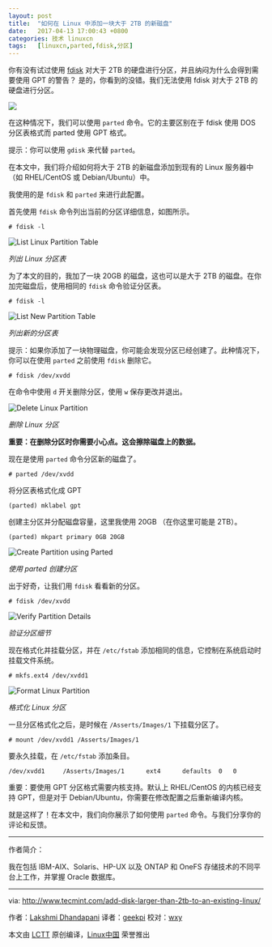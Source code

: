 ```yaml
---
layout: post
title:	"如何在 Linux 中添加一块大于 2TB 的新磁盘"
date:	2017-04-13 17:00:43 +0800 
categories:	技术 linuxcn 
tags:	[linuxcn,parted,fdisk,分区]
---
```



你有没有试过使用 [fdisk](http://www.tecmint.com/fdisk-commands-to-manage-linux-disk-partitions/) 对大于 2TB 的硬盘进行分区，并且纳闷为什么会得到需要使用 GPT 的警告？ 是的，你看到的没错。我们无法使用 fdisk 对大于 2TB 的硬盘进行分区。


![](/Asserts/Images//attachment/album/201704/13/170038s64sca05idd604ad.jpg)


在这种情况下，我们可以使用 `parted` 命令。它的主要区别在于 fdisk 使用 DOS 分区表格式而 parted 使用 GPT 格式。


提示：你可以使用 `gdisk` 来代替 `parted`。


在本文中，我们将介绍如何将大于 2TB 的新磁盘添加到现有的 Linux 服务器中（如 RHEL/CentOS 或 Debian/Ubuntu）中。


我使用的是 `fdisk` 和 `parted` 来进行此配置。


首先使用 `fdisk` 命令列出当前的分区详细信息，如图所示。



```
# fdisk -l

```

![List Linux Partition Table](/Asserts/Images//attachment/album/201704/13/170045fk7124k611k6kgaa.png)


*列出 Linux 分区表*


为了本文的目的，我加了一块 20GB 的磁盘，这也可以是大于 2TB 的磁盘。在你加完磁盘后，使用相同的 `fdisk` 命令验证分区表。



```
# fdisk -l

```

![List New Partition Table](/Asserts/Images//attachment/album/201704/13/170045wjyq6tsw8qtgsqyj.png)


*列出新的分区表*


提示：如果你添加了一块物理磁盘，你可能会发现分区已经创建了。此种情况下，你可以在使用 `parted` 之前使用 `fdisk` 删除它。



```
# fdisk /dev/xvdd

```

在命令中使用 `d` 开关删除分区，使用 `w` 保存更改并退出。


![Delete Linux Partition](/Asserts/Images//attachment/album/201704/13/170046x5mwhpwdu84p50mw.png)


*删除 Linux 分区*


**重要：在删除分区时你需要小心点。这会擦除磁盘上的数据。**


现在是使用 `parted` 命令分区新的磁盘了。



```
# parted /dev/xvdd

```

将分区表格式化成 GPT



```
(parted) mklabel gpt

```

创建主分区并分配磁盘容量，这里我使用 20GB （在你这里可能是 2TB）。



```
(parted) mkpart primary 0GB 20GB

```

![Create Partition using Parted](/Asserts/Images//attachment/album/201704/13/170046hwb6vqps88b3yo2q.png)


*使用 parted 创建分区*


出于好奇，让我们用 `fdisk` 看看新的分区。



```
# fdisk /dev/xvdd

```

![Verify Partition Details](/Asserts/Images//attachment/album/201704/13/170046sfisuhstn3qisy3d.png)


*验证分区细节*


现在格式化并挂载分区，并在 `/etc/fstab` 添加相同的信息，它控制在系统启动时挂载文件系统。



```
# mkfs.ext4 /dev/xvdd1

```

![Format Linux Partition](/Asserts/Images//attachment/album/201704/13/170047zvbpr9fvg9inpv6k.png)


*格式化 Linux 分区*


一旦分区格式化之后，是时候在 `/Asserts/Images/1` 下挂载分区了。



```
# mount /dev/xvdd1 /Asserts/Images/1

```

要永久挂载，在 `/etc/fstab` 添加条目。



```
/dev/xvdd1     /Asserts/Images/1      ext4      defaults  0   0

```

重要：要使用 GPT 分区格式需要内核支持。默认上 RHEL/CentOS 的内核已经支持 GPT，但是对于 Debian/Ubuntu，你需要在修改配置之后重新编译内核。


就是这样了！在本文中，我们向你展示了如何使用 `parted` 命令。与我们分享你的评论和反馈。




---


作者简介：


我在包括 IBM-AIX、Solaris、HP-UX 以及 ONTAP 和 OneFS 存储技术的不同平台上工作，并掌握 Oracle 数据库。




---


via: <http://www.tecmint.com/add-disk-larger-than-2tb-to-an-existing-linux/>


作者：[Lakshmi Dhandapani](http://www.tecmint.com/author/lakshmi/) 译者：[geekpi](https://github.com/geekpi) 校对：[wxy](https://github.com/wxy)


本文由 [LCTT](https://github.com/LCTT/TranslateProject) 原创编译，[Linux中国](https://linux.cn/) 荣誉推出
